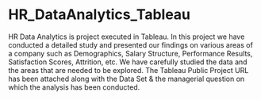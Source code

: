 # HR_DataAnalytics_Tableau
HR Data Analytics is project executed in Tableau. In this project we have conducted a detailed study and presented our findings on various areas of a company such as Demographics, Salary Structure, Performance Results, Satisfaction Scores, Attrition, etc. We have carefully studied the data and the areas that are needed to be explored.
The Tableau Public Project URL has been attached along with the Data Set & the managerial question on which the analysis has been conducted.
